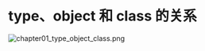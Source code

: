 # type、object 和 class 的关系


![chapter01_type_object_class.png](https://i.loli.net/2021/08/03/rFeYlzPBZG4XNKd.png)